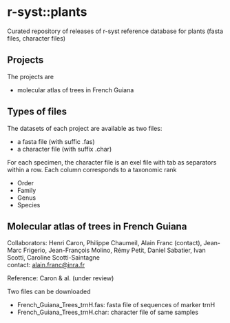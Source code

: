 # r-syst::plants
Curated repository of releases of r-syst reference database for plants (fasta files, character files)  


## Projects

The projects are 
* molecular atlas of trees in French Guiana

## Types of files

The datasets of each project are available as two files:
* a fasta file (with suffic .fas)
* a character file (with suffix .char)

For each specimen, the character file is an exel file with tab as separators within a row. Each column corresponds to a taxonomic rank
* Order
* Family
* Genus
* Species


## Molecular atlas of trees in French Guiana

Collaborators: Henri Caron, Philippe Chaumeil, Alain Franc (contact), Jean-Marc Frigerio, Jean-François Molino, Rémy Petit, Daniel Sabatier, Ivan Scotti, Caroline Scotti-Saintagne  
contact: alain.franc@inra.fr

Reference: Caron & al. (under review)

Two files can be downloaded 

* French_Guiana_Trees_trnH.fas: fasta file of sequences of marker trnH 
* French_Guiana_Trees_trnH.char: character file of same samples




